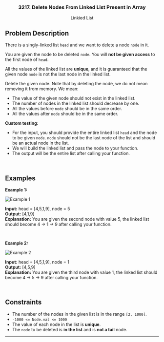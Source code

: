 <p align="center">

  <h3 align="center">3217. Delete Nodes From Linked List Present in Array</h3>

  <p align="center">
    Linkied List
    <br>
  </p>
</p>

## Problem Description

There is a singly-linked list `head` and we want to delete a node `node` in it.

You are given the node to be deleted `node`. You will **not be given access** to the first node of `head`.

All the values of the linked list are **unique**, and it is guaranteed that the given node `node` is not the last node in the linked list.

Delete the given node. Note that by deleting the node, we do not mean removing it from memory. We mean:

- The value of the given node should not exist in the linked list.
- The number of nodes in the linked list should decrease by one.
- All the values before `node` should be in the same order.
- All the values after `node` should be in the same order.

**Custom testing:**

- For the input, you should provide the entire linked list `head` and the node to be given `node`. `node` should not be the last node of the list and should be an actual node in the list.
- We will build the linked list and pass the node to your function.
- The output will be the entire list after calling your function.

&nbsp;

## Examples

**Example 1:**

![Example 1](https://assets.leetcode.com/uploads/2020/09/01/node1.jpg)

**Input:** head = [4,5,1,9], node = 5  
**Output:** [4,1,9]  
**Explanation:** You are given the second node with value 5, the linked list should become 4 -> 1 -> 9 after calling your function.

&nbsp;

**Example 2:**

![Example 2](https://assets.leetcode.com/uploads/2020/09/01/node2.jpg)

**Input:** head = [4,5,1,9], node = 1  
**Output:** [4,5,9]  
**Explanation:** You are given the third node with value 1, the linked list should become 4 -> 5 -> 9 after calling your function.

&nbsp;

## Constraints

- The number of the nodes in the given list is in the range `[2, 1000]`.
- `-1000 <= Node.val <= 1000`
- The value of each node in the list is **unique**.
- The `node` to be deleted is **in the list** and is **not a tail** node.

---

